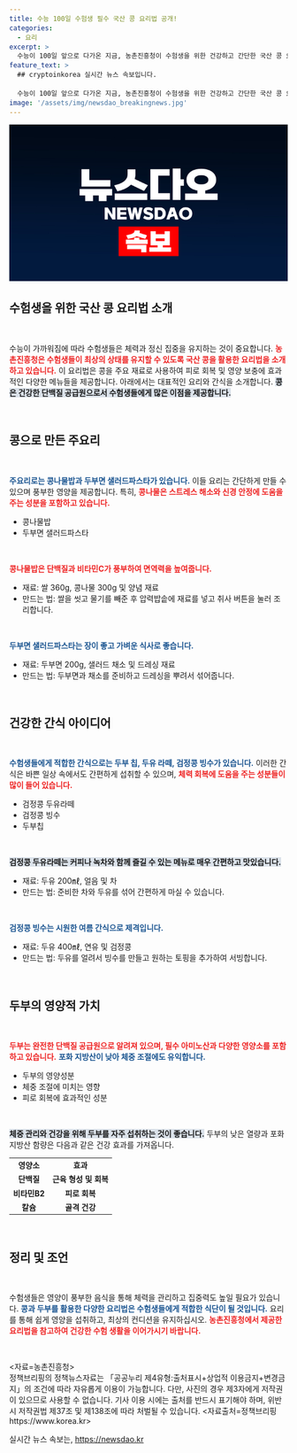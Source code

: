 ```yaml
---
title: 수능 100일 수험생 필수 국산 콩 요리법 공개!
categories:
  - 요리
excerpt: >
  수능이 100일 앞으로 다가온 지금, 농촌진흥청이 수험생을 위한 건강하고 간단한 국산 콩 요리를 공개했습니다. 피로 해소와 체력 회복에 효과적인 콩 요리로 집중력을 높이세요!
feature_text: >
  ## cryptoinkorea 실시간 뉴스 속보입니다.

  수능이 100일 앞으로 다가온 지금, 농촌진흥청이 수험생을 위한 건강하고 간단한 국산 콩 요리를 공개했습니다. 피로 해소와 체력 회복에 효과적인 콩 요리로 집중력을 높이세요!
image: '/assets/img/newsdao_breakingnews.jpg'
---
```


<p><img src="/assets/img/newsdao_breakingnews.jpg" alt="cryptoinkorea 속보" /></p>

<h2 data-ke-size="size26">수험생을 위한 국산 콩 요리법 소개</h2>

<p data-ke-size="size16">&nbsp;</p>

<p>수능이 가까워짐에 따라 수험생들은 체력과 정신 집중을 유지하는 것이 중요합니다. <b><span style="color: #ee2323;">농촌진흥청은 수험생들이 최상의 상태를 유지할 수 있도록 국산 콩을 활용한 요리법을 소개하고 있습니다.</span></b> 이 요리법은 콩을 주요 재료로 사용하여 피로 회복 및 영양 보충에 효과적인 다양한 메뉴들을 제공합니다. 아래에서는 대표적인 요리와 간식을 소개합니다. <b><span style="background-color: #21538527;">콩은 건강한 단백질 공급원으로서 수험생들에게 많은 이점을 제공합니다.</span></b> </p>

<p data-ke-size="size16">&nbsp;</p>

<h2 data-ke-size="size26">콩으로 만든 주요리</h2>

<p data-ke-size="size16">&nbsp;</p>

<p><b><span style="color: #1a5490;">주요리로는 콩나물밥과 두부면 샐러드파스타가 있습니다.</span></b> 이들 요리는 간단하게 만들 수 있으며 풍부한 영양을 제공합니다. 특히, <b><span style="color: #ee2323;">콩나물은 스트레스 해소와 신경 안정에 도움을 주는 성분을 포함하고 있습니다.</span></b> </p>

<ul>
    <li>콩나물밥</li>
    <li>두부면 샐러드파스타</li>
</ul>

<p data-ke-size="size16">&nbsp;</p>

<p><b><span style="color: #ee2323;">콩나물밥은 단백질과 비타민C가 풍부하여 면역력을 높여줍니다.</span></b></p>

<ul>
    <li>재료: 쌀 360g, 콩나물 300g 및 양념 재료</li>
    <li>만드는 법: 쌀을 씻고 물기를 빼준 후 압력밥솥에 재료를 넣고 취사 버튼을 눌러 조리합니다.</li>
</ul>

<p data-ke-size="size16">&nbsp;</p>

<p><b><span style="color: #1a5490;">두부면 샐러드파스타는 장이 좋고 가벼운 식사로 좋습니다.</span></b></p>

<ul>
    <li>재료: 두부면 200g, 샐러드 채소 및 드레싱 재료</li>
    <li>만드는 법: 두부면과 채소를 준비하고 드레싱을 뿌려서 섞어줍니다.</li>
</ul>

<p data-ke-size="size16">&nbsp;</p>

<h2 data-ke-size="size26">건강한 간식 아이디어</h2>

<p data-ke-size="size16">&nbsp;</p>

<p><b><span style="color: #1a5490;">수험생들에게 적합한 간식으로는 두부 칩, 두유 라떼, 검정콩 빙수가 있습니다.</span></b> 이러한 간식은 바쁜 일상 속에서도 간편하게 섭취할 수 있으며, <b><span style="color: #ee2323;">체력 회복에 도움을 주는 성분들이 많이 들어 있습니다.</span></b></p>

<ul>
    <li>검정콩 두유라떼</li>
    <li>검정콩 빙수</li>
    <li>두부칩</li>
</ul>

<p data-ke-size="size16">&nbsp;</p>

<p><b><span style="background-color: #21538527;">검정콩 두유라떼는 커피나 녹차와 함께 즐길 수 있는 메뉴로 매우 간편하고 맛있습니다.</span></b></p>

<ul>
    <li>재료: 두유 200㎖, 얼음 및 차</li>
    <li>만드는 법: 준비한 차와 두유를 섞어 간편하게 마실 수 있습니다.</li>
</ul>

<p data-ke-size="size16">&nbsp;</p>

<p><b><span style="color: #1a5490;">검정콩 빙수는 시원한 여름 간식으로 제격입니다.</span></b></p>

<ul>
    <li>재료: 두유 400㎖, 연유 및 검정콩</li>
    <li>만드는 법: 두유를 얼려서 빙수를 만들고 원하는 토핑을 추가하여 서빙합니다.</li>
</ul>

<p data-ke-size="size16">&nbsp;</p>

<h2 data-ke-size="size26">두부의 영양적 가치</h2>

<p data-ke-size="size16">&nbsp;</p>

<p><b><span style="color: #ee2323;">두부는 완전한 단백질 공급원으로 알려져 있으며, 필수 아미노산과 다양한 영양소를 포함하고 있습니다.</span></b> <b><span style="color: #1a5490;">포화 지방산이 낮아 체중 조절에도 유익합니다.</span></b></p>

<ul>
    <li>두부의 영양성분</li>
    <li>체중 조절에 미치는 영향</li>
    <li>피로 회복에 효과적인 성분</li>
</ul>

<p data-ke-size="size16">&nbsp;</p>

<p><b><span style="background-color: #21538527;">체중 관리와 건강을 위해 두부를 자주 섭취하는 것이 좋습니다.</span></b> 두부의 낮은 열량과 포화지방산 함량은 다음과 같은 건강 효과를 가져옵니다.</p>

<table style="width: 100%">
    <tr>
        <td style="text-align: center; height: 17px;"><b>영양소</b></td>
        <td style="text-align: center; height: 17px;"><b>효과</b></td>
    </tr>
    <tr>
        <td style="text-align: center; height: 17px;"><b>단백질</b></td>
        <td style="text-align: center; height: 17px;"><b>근육 형성 및 회복</b></td>
    </tr>
    <tr>
        <td style="text-align: center; height: 17px;"><b>비타민B2</b></td>
        <td style="text-align: center; height: 17px;"><b>피로 회복</b></td>
    </tr>
    <tr>
        <td style="text-align: center; height: 17px;"><b>칼슘</b></td>
        <td style="text-align: center; height: 17px;"><b>골격 건강</b></td>
    </tr>
</table>

<p data-ke-size="size16">&nbsp;</p>

<h2 data-ke-size="size26">정리 및 조언</h2>

<p data-ke-size="size16">&nbsp;</p>

<p>수험생들은 영양이 풍부한 음식을 통해 체력을 관리하고 집중력도 높일 필요가 있습니다. <b><span style="color: #1a5490;">콩과 두부를 활용한 다양한 요리법은 수험생들에게 적합한 식단이 될 것입니다.</span></b> 요리를 통해 쉽게 영양을 섭취하고, 최상의 컨디션을 유지하십시오. <b><span style="color: #ee2323;">농촌진흥청에서 제공한 요리법을 참고하여 건강한 수험 생활을 이어가시기 바랍니다.</span></b> </p>

<p data-ke-size="size16">&nbsp;</p>

<p>&lt;자료=농촌진흥청&gt;<br />
정책브리핑의 정책뉴스자료는 「공공누리 제4유형:출처표시+상업적 이용금지+변경금지」의 조건에 따라 자유롭게 이용이 가능합니다. 다만, 사진의 경우 제3자에게 저작권이 있으므로 사용할 수 없습니다. 기사 이용 시에는 출처를 반드시 표기해야 하며, 위반 시 저작권법 제37조 및 제138조에 따라 처벌될 수 있습니다. &lt;자료출처=정책브리핑 https://www.korea.kr></p>
실시간 뉴스 속보는, <a href="https://newsdao.kr" rel="dofollow">https://newsdao.kr</a>


